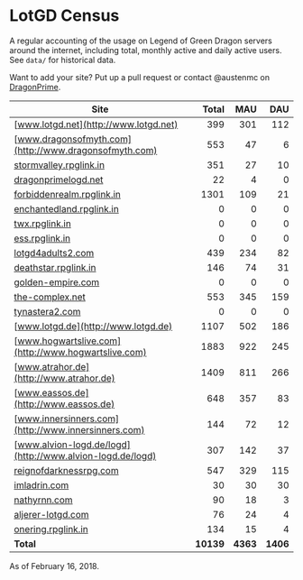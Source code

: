# LotGD Census
A regular accounting of the usage on Legend of Green Dragon servers around the internet, including total, monthly active and daily active users. See `data/` for historical data.

Want to add your site? Put up a pull request or contact @austenmc on [DragonPrime](http://dragonprime.net).


Site | Total | MAU | DAU
--- | ---:| ---:| ---:
[www.lotgd.net](http://www.lotgd.net)|399|301|112
[www.dragonsofmyth.com](http://www.dragonsofmyth.com)|553|47|6
[stormvalley.rpglink.in](http://stormvalley.rpglink.in)|351|27|10
[dragonprimelogd.net](http://dragonprimelogd.net)|22|4|0
[forbiddenrealm.rpglink.in](http://forbiddenrealm.rpglink.in)|1301|109|21
[enchantedland.rpglink.in](http://enchantedland.rpglink.in)|0|0|0
[twx.rpglink.in](http://twx.rpglink.in)|0|0|0
[ess.rpglink.in](http://ess.rpglink.in)|0|0|0
[lotgd4adults2.com](http://lotgd4adults2.com)|439|234|82
[deathstar.rpglink.in](http://deathstar.rpglink.in)|146|74|31
[golden-empire.com](http://golden-empire.com)|0|0|0
[the-complex.net](http://the-complex.net)|553|345|159
[tynastera2.com](http://tynastera2.com)|0|0|0
[www.lotgd.de](http://www.lotgd.de)|1107|502|186
[www.hogwartslive.com](http://www.hogwartslive.com)|1883|922|245
[www.atrahor.de](http://www.atrahor.de)|1409|811|266
[www.eassos.de](http://www.eassos.de)|648|357|83
[www.innersinners.com](http://www.innersinners.com)|144|72|12
[www.alvion-logd.de/logd](http://www.alvion-logd.de/logd)|307|142|37
[reignofdarknessrpg.com](http://reignofdarknessrpg.com)|547|329|115
[imladrin.com](http://imladrin.com)|30|30|30
[nathyrnn.com](http://nathyrnn.com)|90|18|3
[aljerer-lotgd.com](http://aljerer-lotgd.com)|76|24|4
[onering.rpglink.in](http://onering.rpglink.in)|134|15|4
**Total**|**10139**|**4363**|**1406**

As of February 16, 2018.
